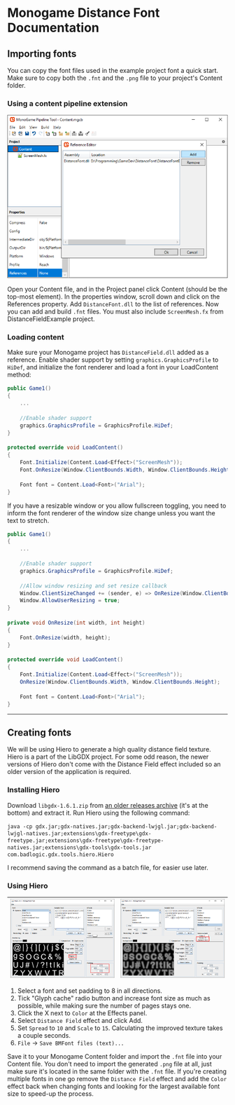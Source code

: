 # Monogame Distance Font Documentation

## Importing fonts
You can copy the font files used in the example project font a quick start. Make sure to copy both the `.fnt` and the `.png` file to your project's Content folder.

### Using a content pipeline extension
![](./images/pipeline.png)

Open your Content file, and in the Project panel click Content (should be the top-most element). In the properties window, scroll down and click on the References property. Add `DistanceFont.dll` to the list of references. Now you can add and build `.fnt` files. You must also include `ScreenMesh.fx` from DistanceFieldExample project.

### Loading content
Make sure your Monogame project has `DistanceField.dll` added as a reference. Enable shader support by setting `graphics.GraphicsProfile` to `HiDef`, and initialize the font renderer and load a font in your LoadContent method:

```C#
public Game1()
{
    ...
    
    //Enable shader support
    graphics.GraphicsProfile = GraphicsProfile.HiDef;
}

protected override void LoadContent()
{
    Font.Initialize(Content.Load<Effect>("ScreenMesh"));
    Font.OnResize(Window.ClientBounds.Width, Window.ClientBounds.Height);

    Font font = Content.Load<Font>("Arial");
}
```

If you have a resizable window or you allow fullscreen toggling, you need to inform the font renderer of the window size change unless you want the text to stretch.

```C#
public Game1()
{
    ...
    
    //Enable shader support
    graphics.GraphicsProfile = GraphicsProfile.HiDef;
    
    //Allow window resizing and set resize callback
    Window.ClientSizeChanged += (sender, e) => OnResize(Window.ClientBounds.Width, Window.ClientBounds.Height);
    Window.AllowUserResizing = true;
}

private void OnResize(int width, int height)
{
    Font.OnResize(width, height);
}

protected override void LoadContent()
{
    Font.Initialize(Content.Load<Effect>("ScreenMesh"));
    OnResize(Window.ClientBounds.Width, Window.ClientBounds.Height);
    
    Font font = Content.Load<Font>("Arial");
}
```

___

## Creating fonts
We will be using Hiero to generate a high quality distance field texture. Hiero is a part of the LibGDX project. For some odd reason, the newer versions of Hiero don't come with the Distance Field effect included so an older version of the application is required.

### Installing Hiero
Download `libgdx-1.6.1.zip` from [an older releases archive](https://libgdx.badlogicgames.com/old-site/releases/) (it's at the bottom) and extract it. Run Hiero using the following command:

    java -cp gdx.jar;gdx-natives.jar;gdx-backend-lwjgl.jar;gdx-backend-lwjgl-natives.jar;extensions\gdx-freetype\gdx-freetype.jar;extensions\gdx-freetype\gdx-freetype-natives.jar;extensions\gdx-tools\gdx-tools.jar com.badlogic.gdx.tools.hiero.Hiero

I recommend saving the command as a batch file, for easier use later. 

### Using Hiero
![](./images/hiero_settings1.png) | ![](./images/hiero_settings2.png)
:-------------------------:|:-------------------------:

1. Select a font and set padding to 8 in all directions.
2. Tick "Glyph cache" radio button and increase font size as much as possible, while making sure the number of pages stays one.
3. Click the X next to `Color` at the Effects panel.
4. Select `Distance Field` effect and click Add.
5. Set `Spread` to `10` and `Scale` to `15`. Calculating the improved texture takes a couple seconds.
6. `File` -> `Save BMFont files (text)...`

Save it to your Monogame Content folder and import the `.fnt` file into your Content file. You don't need to import the generated `.png` file at all, just make sure it's located in the same folder with the `.fnt` file. If you're creating multiple fonts in one go remove the `Distance Field` effect and add the `Color` effect back when changing fonts and looking for the largest available font size to speed-up the process.
